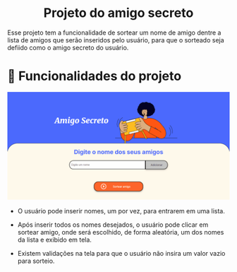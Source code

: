 <h1 align="center"> Projeto do amigo secreto</h1>
<p>Esse projeto tem a funcionalidade de sortear um nome de amigo dentre a lista de amigos que serão inseridos pelo usuário, para que o sorteado seja defiido como o amigo secreto do usuário.</p>

# :hammer: Funcionalidades do projeto
![Demonstração](assets/gif_demo.gif)

- <p>O usuário pode inserir nomes, um por vez, para entrarem em uma lista.<p>
- <p>Após inserir todos os nomes desejados, o usuário pode clicar em sortear amigo, onde será escolhido, de forma aleatória, um dos nomes da lista e exibido em tela.</p>
- <p>Existem validações na tela para que o usuário não insira um valor vazio para sorteio.</p>